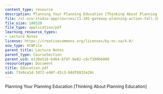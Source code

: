 ```yaml
---
content_type: resource
description: Planning Your Planning Education [Thinking About Planning Education]
file: /ol-ocw-studio-app/courses/11-201-gateway-planning-action-fall-2002/73e9ca1d3d72e48fd2c3b8df8832e28c_Education.pdf
file_size: 186520
file_type: application/pdf
learning_resource_types:
- Lecture Notes
license: https://creativecommons.org/licenses/by-nc-sa/4.0/
ocw_type: OCWFile
parent_title: Lecture Notes
parent_type: CourseSection
parent_uid: e130e516-bd64-bf9f-6e82-c8cf300b6800
resourcetype: Document
title: Education.pdf
uid: 73e9ca1d-3d72-e48f-d2c3-b8df8832e28c
---
```

Planning Your Planning Education [Thinking About Planning Education]